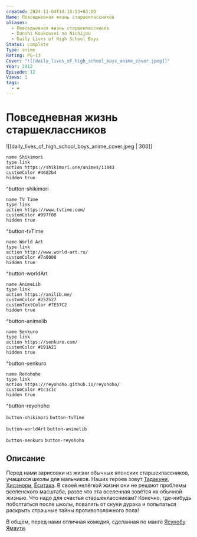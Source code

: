 ```yaml
---
created: 2024-11-04T14:18:53+03:00
Name: Повседневная жизнь старшеклассников
aliases:
  - Повседневная жизнь старшеклассников
  - Danshi Koukousei no Nichijou
  - Daily Lives of High School Boys
Status: complete
Type: anime
Rating: PG-13
Cover: "![[daily_lives_of_high_school_boys_anime_cover.jpeg]]"
Year: 2012
Episode: 12
Views: 1
tags:
  - ❤
---
```


# Повседневная жизнь старшеклассников

![[daily_lives_of_high_school_boys_anime_cover.jpeg | 300]]

```button
name Shikimori
type link
action https://shikimori.one/animes/11843
customColor #4682b4
hidden true
```
^button-shikimori

```button
name TV Time
type link
action https://www.tvtime.com/
customColor #997f00
hidden true
```
^button-tvTime

```button
name World Art
type link
action http://www.world-art.ru/
customColor #7a0000
hidden true
```
^button-worldArt

```button
name AnimeLib
type link
action https://anilib.me/
customColor #252527
customTextColor #7E57C2
hidden true
```
^button-animelib

```button
name Senkuro
type link
action https://senkuro.com/
customColor #191A21
hidden true
```
^button-senkuro

```button
name ReYohoho
type link
action https://reyohoho.github.io/reyohoho/
customColor #1c1c1c
hidden true
```
^button-reyohoho

`button-shikimori` `button-tvTime`

`button-worldArt` `button-animelib`

`button-senkuro` `button-reyohoho`

## Описание

Перед нами зарисовки из жизни обычных японских старшеклассников, учащихся школы для мальчиков. Наших героев зовут [Тадакуни](https://shikimori.one/characters/50689-tadakuni), [Хидэнори](https://shikimori.one/characters/50691-hidenori-tabata), [Ёситакэ](https://shikimori.one/characters/50693-yoshitake-tanaka). В своей нелёгкой жизни они не решают проблемы вселенского масштаба, разве что эта вселенная зовётся их обычной жизнью. Что надо для счастья старшеклассникам? Конечно, где-нибудь поболтаться после школы, повалять от скуки дурака и попытаться раскрыть страшные тайны противоположного пола!

В общем, перед нами отличная комедия, сделанная по манге [Ясунобу Ямаути](https://shikimori.one/people/15579-yasunobu-yamauchi).
